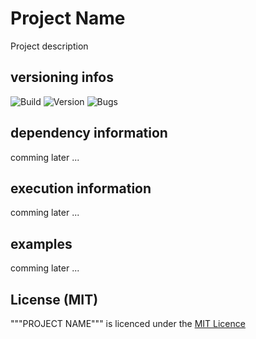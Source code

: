 # Project Name
Project description

## versioning infos
![Build](https://img.shields.io/badge/build-alpha-yellowgreen.svg)
![Version](https://img.shields.io/badge/version-0.1.0-blue.svg)
![Bugs](https://img.shields.io/badge/bug_report-0-brightgreen.svg)

## dependency information
comming later ...

## execution information
comming later ...

## examples
comming later ...

## License (MIT)
"""PROJECT NAME""" is licenced under the [MIT Licence](LICENSE.md)